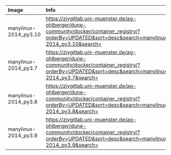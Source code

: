 | Image  | Info |
| :----- | :--- |
| manylinux-2014_py3.10 | https://zivgitlab.uni-muenster.de/ag-ohlberger/dune-community/docker/container_registry/?orderBy=UPDATED&sort=desc&search=manylinux-2014_py3.10&search= |
| manylinux-2014_py3.7 | https://zivgitlab.uni-muenster.de/ag-ohlberger/dune-community/docker/container_registry/?orderBy=UPDATED&sort=desc&search=manylinux-2014_py3.7&search= |
| manylinux-2014_py3.8 | https://zivgitlab.uni-muenster.de/ag-ohlberger/dune-community/docker/container_registry/?orderBy=UPDATED&sort=desc&search=manylinux-2014_py3.8&search= |
| manylinux-2014_py3.9 | https://zivgitlab.uni-muenster.de/ag-ohlberger/dune-community/docker/container_registry/?orderBy=UPDATED&sort=desc&search=manylinux-2014_py3.9&search= |

